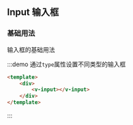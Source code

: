 ## Input 输入框

### 基础用法 

输入框的基础用法

:::demo 通过`type`属性设置不同类型的输入框

```html
<template>
    <div>
        <v-input></v-input>
    </div>
</template>
```

:::


